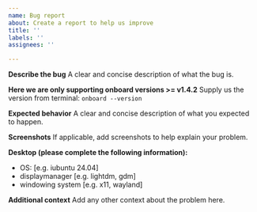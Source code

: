 ```yaml
---
name: Bug report
about: Create a report to help us improve
title: ''
labels: ''
assignees: ''

---
```


**Describe the bug**
A clear and concise description of what the bug is.

**Here we are only supporting onboard versions >= v1.4.2**
Supply us the version from terminal: `onboard --version`

**Expected behavior**
A clear and concise description of what you expected to happen.

**Screenshots**
If applicable, add screenshots to help explain your problem.

**Desktop (please complete the following information):**
 - OS: [e.g. iubuntu 24.04]
 - displaymanager [e.g. lightdm, gdm]
 - windowing system [e.g. x11, wayland]

**Additional context**
Add any other context about the problem here.
